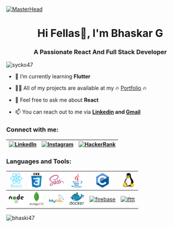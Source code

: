 [![MasterHead](https://user-images.githubusercontent.com/74038190/213910845-af37a709-8995-40d6-be59-724526e3c3d7.gif)](https://portfolio-bhaskar.vercel.app/)
<h1 align="center">Hi Fellas👋, I'm Bhaskar G</h1>
<h3 align="center">A Passionate React And Full Stack Developer</h3>

<p align="left"> <img src="https://komarev.com/ghpvc/?username=sycko47&label=Profile%20views&color=0e75b6&style=flat" alt="sycko47" /> </p>

- 🌱 I’m currently learning **Flutter**

- 👨‍💻 All of my projects are available at my 🔥 [Portfolio](https://portfolio-bhaskar.vercel.app/) 🔥

- 💬 Feel free to ask me about **React**

- 📫 You can reach out to me via  **[Linkedin](https://linkedin.com/in/bhaskar-g-9808612a0) and <a href="mailto:bhaskarg2003@gmail.com">Gmail</a>**

<h3 align="left">Connect with me:</h3>

| [<img src="https://raw.githubusercontent.com/rahuldkjain/github-profile-readme-generator/master/src/images/icons/Social/linked-in-alt.svg" alt="LinkedIn" width="30" height="40">](https://linkedin.com/in/bhaskar-g-9808612a0) | [<img src="https://raw.githubusercontent.com/rahuldkjain/github-profile-readme-generator/master/src/images/icons/Social/instagram.svg" alt="Instagram" width="30" height="40">](https://instagram.com/bhaskarg2003) | [<img src="https://raw.githubusercontent.com/rahuldkjain/github-profile-readme-generator/master/src/images/icons/Social/hackerrank.svg" alt="HackerRank" width="30" height="40">](https://www.hackerrank.com/bhaskarg2003) |
|---|---|---|


<h3 align="left">Languages and Tools:</h3>

| [<img src="https://raw.githubusercontent.com/devicons/devicon/master/icons/react/react-original-wordmark.svg" alt="react" width="40" height="40"/>](https://reactjs.org/) | [<img src="https://raw.githubusercontent.com/devicons/devicon/master/icons/css3/css3-original-wordmark.svg" alt="css3" width="40" height="40"/>](https://www.w3schools.com/css/) | [<img src="https://raw.githubusercontent.com/devicons/devicon/master/icons/sass/sass-original.svg" alt="sass" width="40" height="40"/>](https://sass-lang.com) | [<img src="https://raw.githubusercontent.com/devicons/devicon/master/icons/java/java-original.svg" alt="java" width="40" height="40"/>](https://www.java.com) | [<img src="https://raw.githubusercontent.com/devicons/devicon/master/icons/c/c-original.svg" alt="c" width="40" height="40"/>](https://www.cprogramming.com/) | [<img src="https://raw.githubusercontent.com/devicons/devicon/master/icons/linux/linux-original.svg" alt="linux" width="40" height="40"/>](https://www.linux.org/) |
|---|---|---|---|---|---|
| [<img src="https://raw.githubusercontent.com/devicons/devicon/master/icons/nodejs/nodejs-original-wordmark.svg" alt="nodejs" width="40" height="40"/>](https://nodejs.org) | [<img src="https://raw.githubusercontent.com/devicons/devicon/master/icons/mongodb/mongodb-original-wordmark.svg" alt="mongodb" width="40" height="40"/>](https://www.mongodb.com/) | [<img src="https://raw.githubusercontent.com/devicons/devicon/master/icons/mysql/mysql-original-wordmark.svg" alt="mysql" width="40" height="40"/>](https://www.mysql.com/) | [<img src="https://raw.githubusercontent.com/devicons/devicon/master/icons/docker/docker-original-wordmark.svg" alt="docker" width="40" height="40"/>](https://www.docker.com/) | [<img src="https://www.vectorlogo.zone/logos/firebase/firebase-icon.svg" alt="firebase" width="40" height="40"/>](https://firebase.google.com/) | [<img src="https://www.vectorlogo.zone/logos/ifttt/ifttt-ar21.svg" alt="ifttt" width="40" height="40"/>](https://ifttt.com/) |

<p><img align="center" src="https://github-readme-stats.vercel.app/api/top-langs?username=bhaski47&show_icons=true&locale=en&layout=compact" alt="bhaski47" /></p>

